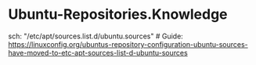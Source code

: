 # Ubuntu-Repositories.Knowledge
sch: "/etc/apt/sources.list.d/ubuntu.sources" # Guide: https://linuxconfig.org/ubuntus-repository-configuration-ubuntu-sources-have-moved-to-etc-apt-sources-list-d-ubuntu-sources
